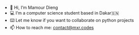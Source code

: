 - 👋 Hi, I’m Mamour Dieng
- 💻 I’m a computer science student based in Dakar🇸🇳
- ⌨️ Let me know if you want to collaborate on python projects
- 📫 How to reach me: contact@mxr.codes


<!---
mamour-dx/mamour-dx is a ✨ special ✨ repository because its `README.md` (this file) appears on your GitHub profile.
You can click the Preview link to take a look at your changes.
--->
